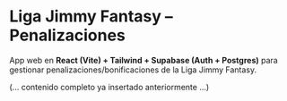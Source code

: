 # Liga Jimmy Fantasy – Penalizaciones

App web en **React (Vite) + Tailwind + Supabase (Auth + Postgres)** para gestionar penalizaciones/bonificaciones de la Liga Jimmy Fantasy.

(... contenido completo ya insertado anteriormente ...)
